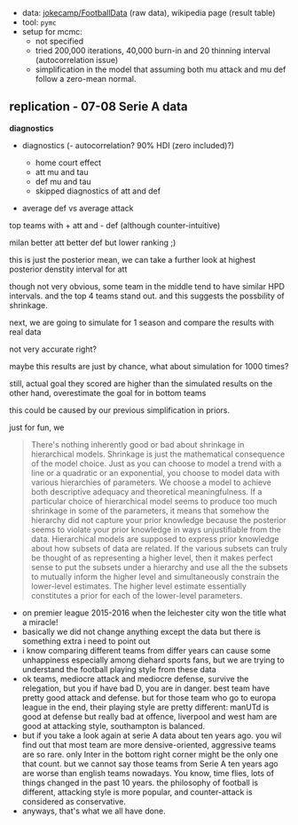 - data: [jokecamp/FootballData](https://github.com/jokecamp/FootballData/tree/master/football-data.co.uk) (raw data), wikipedia page (result table)
- tool: `pymc`
- setup for mcmc:
    - not specified
    - tried 200,000 iterations, 40,000 burn-in and 20 thinning interval (autocorrelation issue)
    - simplification in the model that assuming both mu attack and mu def follow a zero-mean normal.

## replication - 07-08 Serie A data

**diagnostics**

- diagnostics (- autocorrelation? 90% HDI (zero included)?)
    - home court effect
    - att mu and tau
    - def mu and tau
    - skipped diagnostics of att and def

- average def vs average attack

top teams with + att and - def (although counter-intuitive)

milan better att better def but lower ranking ;)

this is just the posterior mean, we can take a further look at highest posterior denstity interval for att

though not very obvious, some team in the middle tend to have similar HPD intervals. and the top 4 teams stand out. and this suggests the possbility of shrinkage.

next, we are going to simulate for 1 season and compare the results with real data

not very accurate right?

maybe this results are  just by chance, what about simulation for 1000 times?

still, actual goal they scored are higher than the simulated results
on the other hand, overestimate the goal for in bottom teams

this could be caused by our previous simplification in priors. 

just for fun, we 

> There's nothing inherently good or bad about shrinkage in hierarchical models. Shrinkage is just the mathematical consequence of the model choice. Just as you can choose to model a trend with a line or a quadratic or an exponential, you choose to model data with various hierarchies of parameters. We choose a model to achieve both descriptive adequacy and theoretical meaningfulness. If a particular choice of hierarchical model seems to produce too much shrinkage in some of the parameters, it means that somehow the hierarchy did not capture your prior knowledge because the posterior seems to violate your prior knowledge in ways unjustifiable from the data.
> Hierarchical models are supposed to express prior knowledge about how subsets of data are related. If the various subsets can truly be thought of as representing a higher level, then it makes perfect sense to put the subsets under a hierarchy and use all the the subsets to mutually inform the higher level and simultaneously constrain the lower-level estimates. The higher level estimate essentially constitutes a prior for each of the lower-level parameters.

- on premier league 2015-2016 when the leichester city won the title what a miracle!
- basically we did not change anything except the data but there is something extra i need to point out
- i know comparing different teams from differ years can cause some unhappiness especially among diehard sports fans, but we are trying to understand the football playing style from these data
- ok teams, mediocre attack and mediocre defense, survive the relegation, but you if  have bad D, you are in danger. best team have pretty good attack and defense. but for those team who go to europa league in the end, their playing style are pretty different: manUTd is good at defense but really bad at offence, liverpool and west ham are good at attacking style,  southampton is balanced.
- but if you take a look again at serie A data about ten years ago. you wil find out that most team are more densive-oriented, aggressive teams are so rare. only Inter in the bottom right corner might be the only one that count. but we cannot say those teams from Serie A ten years ago are worse than english teams nowadays. You know, time flies, lots of things changed in the past 10 years. the philosophy of football is different, attacking style is more popular, and counter-attack is considered as conservative.
- anyways, that's what we all have done.
